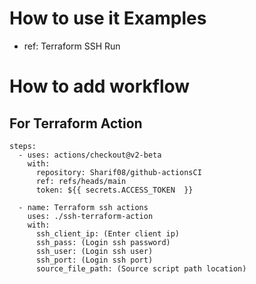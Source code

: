 
# How to use it Examples
* ref: Terraform SSH Run

# How to add workflow

## For Terraform Action

    steps:
      - uses: actions/checkout@v2-beta
        with:
          repository: Sharif08/github-actionsCI
          ref: refs/heads/main
          token: ${{ secrets.ACCESS_TOKEN  }}

      - name: Terraform ssh actions
        uses: ./ssh-terraform-action
        with:
          ssh_client_ip: (Enter client ip)
          ssh_pass: (Login ssh password)
          ssh_user: (Login ssh user)
          ssh_port: (Login ssh port)
          source_file_path: (Source script path location)
